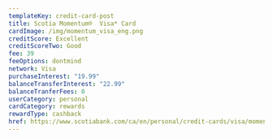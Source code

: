 ```yaml
---
templateKey: credit-card-post
title: Scotia Momentum®  Visa* Card
cardImage: /img/momentum_visa_eng.png
creditScore: Excellent
creditScoreTwo: Good
fee: 39
feeOptions: dontmind
network: Visa
purchaseInterest: "19.99"
balanceTransferInterest: "22.99"
balanceTranferFees: 0
userCategory: personal
cardCategory: rewards
rewardType: cashback
href: https://www.scotiabank.com/ca/en/personal/credit-cards/visa/momentum-cash-back-card.html?cid=a-27077b-23276c-
---
```

